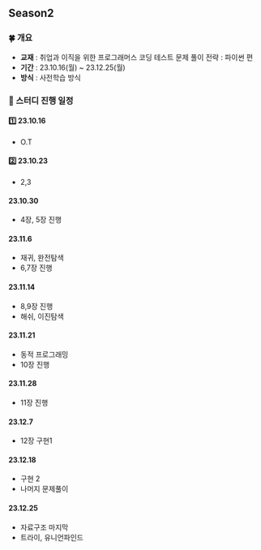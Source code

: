 ## Season2
### 🍀 개요
- **교재** : 취업과 이직을 위한 프로그래머스 코딩 테스트 문제 풀이 전략 : 파이썬 편
- **기간** : 23.10.16(월) ~ 23.12.25(월)
- **방식** : 사전학습 방식


### 🎁 스터디 진행 일정
#### 1️⃣ 23.10.16
- O.T

#### 2️⃣ 23.10.23
- 2,3

#### 23.10.30
- 4장, 5장 진행

#### 23.11.6
- 재귀, 완전탐색
- 6,7장 진행

#### 23.11.14
- 8,9장 진행
- 해쉬, 이진탐색

#### 23.11.21
- 동적 프로그래밍
- 10장 진행


#### 23.11.28
- 11장 진행

#### 23.12.7
- 12장 구현1

#### 23.12.18
- 구현 2
- 나머지 문제풀이

#### 23.12.25
- 자료구조 마지막
- 트라이, 유니언파인드
